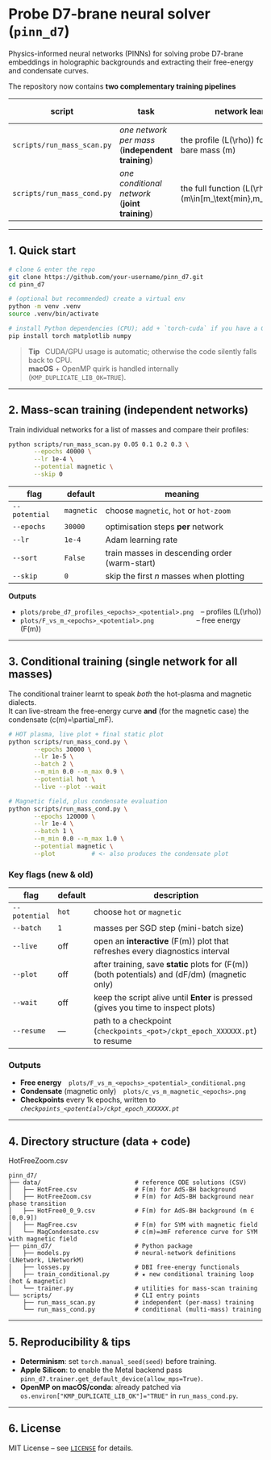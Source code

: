 # Probe D7-brane neural solver (`pinn_d7`)
Physics-informed neural networks (PINNs) for solving probe D7-brane
embeddings in holographic backgrounds and extracting their free-energy
and condensate curves.

The repository now contains **two complementary training pipelines**

| script | task | network learns | potentials supported |
| ------ | ---- | -------------- | -------------------- |
| `scripts/run_mass_scan.py` | *one network per mass* (**independent training**) | the profile \(L(\rho)\) for a single bare mass \(m\) | `magnetic`, `hot`, `hot-zoom` |
| `scripts/run_mass_cond.py` | *one conditional network* (**joint training**) | the full function \(L(\rho,m)\) for **all** \(m\in[m_\text{min},m_\text{max}]\) | `magnetic`, `hot` |

---

## 1. Quick start

```bash
# clone & enter the repo
git clone https://github.com/your-username/pinn_d7.git
cd pinn_d7

# (optional but recommended) create a virtual env
python -m venv .venv
source .venv/bin/activate

# install Python dependencies (CPU); add + `torch-cuda` if you have a GPU
pip install torch matplotlib numpy
```

> **Tip**  CUDA/GPU usage is automatic; otherwise the code silently falls
> back to CPU.  
> **macOS** + OpenMP quirk is handled internally (`KMP_DUPLICATE_LIB_OK=TRUE`).

---

## 2. Mass-scan training (independent networks)

Train individual networks for a list of masses and compare their profiles:

```bash
python scripts/run_mass_scan.py 0.05 0.1 0.2 0.3 \
       --epochs 40000 \
       --lr 1e-4 \
       --potential magnetic \
       --skip 0
```

| flag | default | meaning |
| ---- | ------- | ------- |
| `--potential` | `magnetic` | choose `magnetic`, `hot` or `hot-zoom` |
| `--epochs` | `30000` | optimisation steps **per** network |
| `--lr` | `1e-4` | Adam learning rate |
| `--sort` | `False` | train masses in descending order (warm-start) |
| `--skip` | `0` | skip the first *n* masses when plotting |

**Outputs**

* `plots/probe_d7_profiles_<epochs>_<potential>.png` – profiles \(L(\rho)\)  
* `plots/F_vs_m_<epochs>_<potential>.png`      – free energy \(F(m)\)

---

## 3. Conditional training (single network for **all** masses)

The conditional trainer learnt to speak *both* the hot-plasma and magnetic
dialects.  
It can live-stream the free-energy curve **and** (for the magnetic case) the
condensate \(c(m)=\partial_mF\).

```bash
# HOT plasma, live plot + final static plot
python scripts/run_mass_cond.py \
       --epochs 30000 \
       --lr 1e-5 \
       --batch 2 \
       --m_min 0.0 --m_max 0.9 \
       --potential hot \
       --live --plot --wait

# Magnetic field, plus condensate evaluation
python scripts/run_mass_cond.py \
       --epochs 120000 \
       --lr 1e-4 \
       --batch 1 \
       --m_min 0.0 --m_max 1.0 \
       --potential magnetic \
       --plot          # <- also produces the condensate plot
```

### Key flags (new & old)

| flag | default | description |
| ---- | ------- | ----------- |
| `--potential` | `hot` | choose `hot` or `magnetic` |
| `--batch` | `1` | masses per SGD step (mini-batch size) |
| `--live`  | off | open an **interactive** \(F(m)\) plot that refreshes every diagnostics interval |
| `--plot`  | off | after training, save **static** plots for \(F(m)\) (both potentials) and \(dF/dm\) (magnetic only) |
| `--wait`  | off | keep the script alive until **Enter** is pressed (gives you time to inspect plots) |
| `--resume` | —  | path to a checkpoint (`checkpoints_<pot>/ckpt_epoch_XXXXXX.pt`) to resume |

### Outputs

* **Free energy** `plots/F_vs_m_<epochs>_<potential>_conditional.png`
* **Condensate** (magnetic only) `plots/c_vs_m_magnetic_<epochs>.png`
* **Checkpoints** every 1k epochs, written to  
  *`checkpoints_<potential>/ckpt_epoch_XXXXXX.pt`*

---

## 4. Directory structure (data + code)
HotFreeZoom.csv
```
pinn_d7/
├── data/                          # reference ODE solutions (CSV)
│   ├── HotFree.csv                # F(m) for AdS-BH background
│   ├── HotFreeZoom.csv            # F(m) for AdS-BH background near phase transition
│   ├── HotFree0_0_9.csv           # F(m) for AdS-BH background (m ∈ [0,0.9])
│   ├── MagFree.csv                # F(m) for SYM with magnetic field
│   └── MagCondensate.csv          # c(m)=∂mF reference curve for SYM with magnetic field
├── pinn_d7/                       # Python package
│   ├── models.py                  # neural-network definitions (LNetwork, LNetworkM)
│   ├── losses.py                  # DBI free-energy functionals
│   ├── train_conditional.py       # ★ new conditional training loop (hot & magnetic)
│   └── trainer.py                 # utilities for mass-scan training
└── scripts/                       # CLI entry points
    ├── run_mass_scan.py           # independent (per-mass) training
    └── run_mass_cond.py           # conditional (multi-mass) training
```

---

## 5. Reproducibility & tips

* **Determinism**: set `torch.manual_seed(seed)` before training.
* **Apple Silicon**: to enable the Metal backend pass
  `pinn_d7.trainer.get_default_device(allow_mps=True)`.
* **OpenMP on macOS/conda**: already patched via  
  `os.environ["KMP_DUPLICATE_LIB_OK"]="TRUE"` in `run_mass_cond.py`.

---

## 6. License

MIT License – see [`LICENSE`](LICENSE) for details.